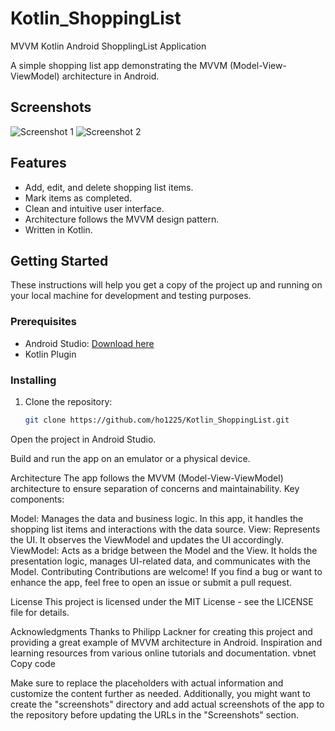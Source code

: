 # Kotlin_ShoppingList
MVVM Kotlin Android ShopplingList Application 

A simple shopping list app demonstrating the MVVM (Model-View-ViewModel) architecture in Android.

## Screenshots

![Screenshot 1](screenshots/screenshot1.png)
![Screenshot 2](screenshots/screenshot2.png)

## Features

- Add, edit, and delete shopping list items.
- Mark items as completed.
- Clean and intuitive user interface.
- Architecture follows the MVVM design pattern.
- Written in Kotlin.

## Getting Started

These instructions will help you get a copy of the project up and running on your local machine for development and testing purposes.

### Prerequisites

- Android Studio: [Download here](https://developer.android.com/studio)
- Kotlin Plugin

### Installing

1. Clone the repository:

   ```sh
   git clone https://github.com/ho1225/Kotlin_ShoppingList.git

Open the project in Android Studio.

Build and run the app on an emulator or a physical device.

Architecture
The app follows the MVVM (Model-View-ViewModel) architecture to ensure separation of concerns and maintainability. Key components:

Model: Manages the data and business logic. In this app, it handles the shopping list items and interactions with the data source.
View: Represents the UI. It observes the ViewModel and updates the UI accordingly.
ViewModel: Acts as a bridge between the Model and the View. It holds the presentation logic, manages UI-related data, and communicates with the Model.
Contributing
Contributions are welcome! If you find a bug or want to enhance the app, feel free to open an issue or submit a pull request.

License
This project is licensed under the MIT License - see the LICENSE file for details.

Acknowledgments
Thanks to Philipp Lackner for creating this project and providing a great example of MVVM architecture in Android.
Inspiration and learning resources from various online tutorials and documentation.
vbnet
Copy code

Make sure to replace the placeholders with actual information and customize the content further as needed. Additionally, you might want to create the "screenshots" directory and add actual screenshots of the app to the repository before updating the URLs in the "Screenshots" section.




